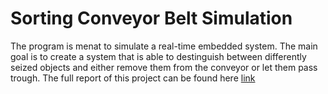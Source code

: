 # Sorting Conveyor Belt Simulation
The program is menat to simulate a real-time embedded system. The main goal is to create a system that is able to destinguish between differently seized objects and either remove them from the conveyor or let them pass trough. The full report of this project can be found here [link](https://drive.google.com/file/d/1mei5rp66eSXLIQnFsUt1XQtMVQX_wFPR/view?usp=sharing)
